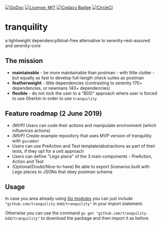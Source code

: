 [![GoDoc](https://godoc.org/github.com/tranquility-bdd/tranquility?status.svg)](https://godoc.org/github.com/tranquility-bdd/tranquility)
[![License: MIT](https://img.shields.io/badge/License-MIT-yellow.svg)](https://opensource.org/licenses/MIT)
[![Codacy Badge](https://api.codacy.com/project/badge/Grade/5a8c1957079146108d37c090167f1f58)](https://app.codacy.com/app/filfreire/tranquility-bdd?utm_source=github.com&utm_medium=referral&utm_content=tranquility-bdd/tranquility-bdd&utm_campaign=Badge_Grade_Dashboard)
[![CircleCI](https://circleci.com/gh/tranquility-bdd/tranquility.svg?style=svg)](https://circleci.com/gh/tranquility-bdd/tranquility)

# tranquility
a lightweight dependency/bloat-free alternative to serenity-rest-assured and serenity-core

## The mission
  - **maintainable** - be more maintainable than postman - with little clutter - but equally as fast to develop full-length check suites as postman
  - **featherweight** - little dependencies (contrasting to serenity 170+ dependencies, or newmans 140+ dependencies)
  - **flexible** - do not lock the user to a "BDD" approach where user is forced to use Gherkin in order to use `tranquility`

## Feature roadmap (2 June 2019)
  - *(MVP)* Users can code their actions and manipulate environment (which influences actions)
  - *(MVP)* Create example repository that uses MVP version of tranquility with `gucumber`
  - Users can use PreAction and Test template/abstractions as part of their tests, if they opt for a unit approach
  - Users can define "Lego piece" of the 3 main components - PreAction, Action and Test
  - (Optional/Doubt/Nice-to-have) Be able to export Scenarios built with Lego pieces to JSONs that obey postman schema

## Usage
In case you area already using [Go modules](https://github.com/golang/go/wiki/Modules) you can just include `"github.com/tranquility-bdd/tranquility"` in your import statement.

Otherwise you can use the command `go get "github.com/tranquility-bdd/tranquility"` to download the package and then import it as before.
